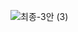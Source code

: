 ![최종-3안 (3)](https://github.com/K-CoB/pitch-finder-frontend/assets/75469131/ef86c3d5-a74c-4ece-b307-d72909a349e5)
